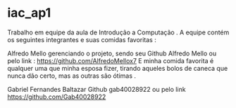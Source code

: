 # iac_ap1
Trabalho em equipe da aula de Introdução a Computação .
A equipe contém os seguintes integrantes e suas comidas favoritas :

Alfredo Mello gerenciando o projeto, sendo seu Github Alfredo Mello ou pelo link :
https://github.com/AlfredoMellox7
E minha comida favorita é qualquer uma que minha esposa fizer, tirando aqueles bolos de caneca que nunca dão certo, mas as outras são ótimas .

Gabriel Fernandes Baltazar Github gab40028922  ou pelo link https://github.com/Gab40028922